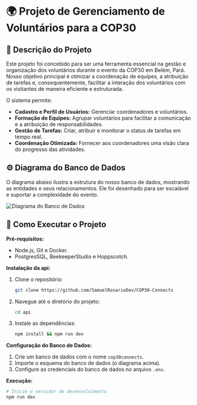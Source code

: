 # 🌍 Projeto de Gerenciamento de Voluntários para a COP30

## 📝 Descrição do Projeto

Este projeto foi concebido para ser uma ferramenta essencial na gestão e organização dos voluntários durante o evento da COP30 em Belém, Pará. Nosso objetivo principal é otimizar a coordenação de equipes, a atribuição de tarefas e, consequentemente, facilitar a interação dos voluntários com os visitantes de maneira eficiente e estruturada.

O sistema permite:
- **Cadastro e Perfil de Usuários:** Gerenciar coordenadores e voluntários.
- **Formação de Equipes:** Agrupar voluntários para facilitar a comunicação e a atribuição de responsabilidades.
- **Gestão de Tarefas:** Criar, atribuir e monitorar o status de tarefas em tempo real.
- **Coordenação Otimizada:** Fornecer aos coordenadores uma visão clara do progresso das atividades.

## ⚙️ Diagrama do Banco de Dados

O diagrama abaixo ilustra a estrutura do nosso banco de dados, mostrando as entidades e seus relacionamentos. Ele foi desenhado para ser escalável e suportar a complexidade do evento.

![Diagrama do Banco de Dados](https://github.com/user-attachments/assets/45de910a-44d3-46bb-af4c-4ebb46a2afe1)

## 🚀 Como Executar o Projeto

**Pré-requisitos:**
- Node.js, Git e Docker.
- PostgresSQL, BeekeeperStudio e Hoppscotch.

**Instalação da api:**

1.  Clone o repositório:
    ```bash
    git clone https://github.com/SamuelRosarioDev/COP30-Connects
    ```
2.  Navegue até o diretório do projeto:
    ```bash
    cd api
    ```
3.  Instale as dependências:
    ```bash
    npm install && npm run dev
    ```

**Configuração do Banco de Dados:**

1.  Crie um banco de dados com o nome `cop30connects`.
2.  Importe o esquema do banco de dados (o diagrama acima).
3.  Configure as credenciais do banco de dados no arquivo `.env`.

**Execução:**

```bash
# Inicie o servidor de desenvolvimento
npm run dev
